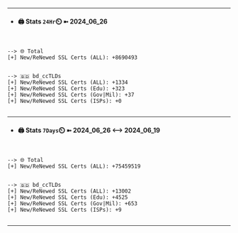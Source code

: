 

---
- #### 🖨️ **Stats** `24Hr`⏲️ ➼ 2024_06_26
```console


--> 🌐 Total
[+] New/ReNewed SSL Certs (ALL): +8690493


--> 🇧🇩 bd_ccTLDs
[+] New/ReNewed SSL Certs (ALL): +1334
[+] New/ReNewed SSL Certs (Edu): +323
[+] New/ReNewed SSL Certs (Gov|Mil): +37
[+] New/ReNewed SSL Certs (ISPs): +0


```

---
- #### 🖨️ **Stats** `7Days`⏲️ ➼ 2024_06_26 <--> 2024_06_19
```console


--> 🌐 Total
[+] New/ReNewed SSL Certs (ALL): +75459519


--> 🇧🇩 bd_ccTLDs
[+] New/ReNewed SSL Certs (ALL): +13002
[+] New/ReNewed SSL Certs (Edu): +4525
[+] New/ReNewed SSL Certs (Gov|Mil): +653
[+] New/ReNewed SSL Certs (ISPs): +9


```

---

